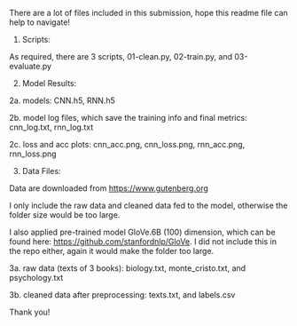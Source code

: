 There are a lot of files included in this submission, hope this readme file can help to navigate!

1. Scripts:

As required, there are 3 scripts, 01-clean.py, 02-train.py, and 03-evaluate.py

2. Model Results:

2a. models: CNN.h5, RNN.h5

2b. model log files, which save the training info and final metrics: cnn_log.txt, rnn_log.txt

2c. loss and acc plots: cnn_acc.png, cnn_loss.png, rnn_acc.png, rnn_loss.png

3. Data Files:

Data are downloaded from https://www.gutenberg.org

I only include the raw data and cleaned data fed to the model, otherwise the folder size would be too large. 

I also applied pre-trained model GloVe.6B (100) dimension, which can be found here: https://github.com/stanfordnlp/GloVe. I did not include this in the repo either, again it would make the folder too large.

3a. raw data (texts of 3 books): biology.txt, monte_cristo.txt, and psychology.txt

3b. cleaned data after preprocessing: texts.txt, and labels.csv


Thank you!
